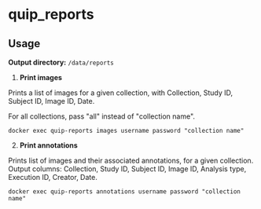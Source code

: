 # quip_reports

## Usage

**Output directory:** `/data/reports`

1. **Print images**

Prints a list of images for a given collection, with Collection, Study ID, Subject ID, Image ID, Date.  

For all collections, pass "all" instead of "collection name".
<!-- python3.6 images.py username password "collection name" -->

```
docker exec quip-reports images username password "collection name"
```

2. **Print annotations**

Prints list of images and their associated annotations, for a given collection.  Output columns: Collection, Study ID, Subject ID, Image ID, Analysis type, Execution ID, Creator, Date.

<!-- For all collections, pass "all" instead of "collection name". -->
<!-- python3.6 annotations.py username password "collection name" -->

```
docker exec quip-reports annotations username password "collection name"
```

<!-- 
docker build -t quip_reports . && docker run --network="quip_distro_default" --name quip-reports -it -d quip_reports /bin/bash
-->
